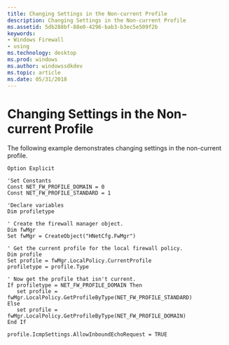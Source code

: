 ```yaml
---
title: Changing Settings in the Non-current Profile
description: Changing Settings in the Non-current Profile
ms.assetid: 5db288bf-88e0-4296-bab3-b3ec5e509f2b
keywords:
- Windows Firewall
- using
ms.technology: desktop
ms.prod: windows
ms.author: windowssdkdev
ms.topic: article
ms.date: 05/31/2018
---
```


# Changing Settings in the Non-current Profile

The following example demonstrates changing settings in the non-current profile.


```VB
Option Explicit

'Set Constants
Const NET_FW_PROFILE_DOMAIN = 0
Const NET_FW_PROFILE_STANDARD = 1

'Declare variables
Dim profiletype

' Create the firewall manager object.
Dim fwMgr
Set fwMgr = CreateObject("HNetCfg.FwMgr")

' Get the current profile for the local firewall policy.
Dim profile
Set profile = fwMgr.LocalPolicy.CurrentProfile
profiletype = profile.Type

' Now get the profile that isn't current.
If profiletype = NET_FW_PROFILE_DOMAIN Then
   set profile = fwMgr.LocalPolicy.GetProfileByType(NET_FW_PROFILE_STANDARD)
Else
   set profile = fwMgr.LocalPolicy.GetProfileByType(NET_FW_PROFILE_DOMAIN)
End If

profile.IcmpSettings.AllowInboundEchoRequest = TRUE

```



 

 




